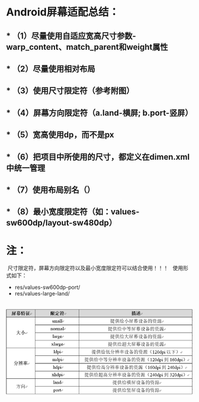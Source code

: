 # Android屏幕适配总结：
##  * （1）尽量使用自适应宽高尺寸参数-warp_content、match_parent和weight属性
##  * （2）尽量使用相对布局
##  * （3）使用尺寸限定符（参考附图）
##  * （4）屏幕方向限定符（a.land-横屏;  b.port-竖屏）
##  * （5）宽高使用dp，而不是px
##  * （6）把项目中所使用的尺寸，都定义在dimen.xml中统一管理
##  * （7）使用布局别名（）
##  * （8）最小宽度限定符（如：values-sw600dp/layout-sw480dp）

# 注：
  尺寸限定符，屏幕方向限定符以及最小宽度限定符可以结合使用！！！
   使用形式如下：
   * res/values-sw600dp-port/
   * res/values-large-land/
  
  
  ![尺寸限定符](/image/android-尺寸限定符.jpg "android尺寸限定符")
